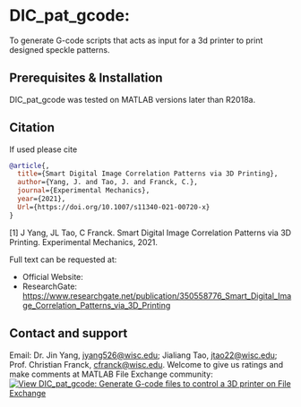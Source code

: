 # DIC_pat_gcode:  
To generate G-code scripts that acts as input for a 3d printer to print designed speckle patterns.

 
## Prerequisites & Installation
DIC_pat_gcode was tested on MATLAB versions later than R2018a. 

 
## Citation
If used please cite
```bibtex
@article{,
  title={Smart Digital Image Correlation Patterns via 3D Printing},
  author={Yang, J. and Tao, J. and Franck, C.},
  journal={Experimental Mechanics},
  year={2021},
  Url={https://doi.org/10.1007/s11340-021-00720-x}
}
```
 
[1] J Yang, JL Tao, C Franck. Smart Digital Image Correlation Patterns via 3D Printing. Experimental Mechanics, 2021. 

Full text can be requested at: 
* Official Website: 
* ResearchGate: https://www.researchgate.net/publication/350558776_Smart_Digital_Image_Correlation_Patterns_via_3D_Printing

## Contact and support
Email: Dr. Jin Yang, jyang526@wisc.edu; Jialiang Tao, jtao22@wisc.edu; Prof. Christian Franck, cfranck@wisc.edu.
Welcome to give us ratings and make comments at MATLAB File Exchange community:
[![View DIC_pat_gcode: Generate G-code files to control a 3D printer on File Exchange](https://www.mathworks.com/matlabcentral/images/matlab-file-exchange.svg)](https://www.mathworks.com/matlabcentral/fileexchange/90431-dic_pat_gcode-generate-g-code-files-to-control-a-3d-printer)


